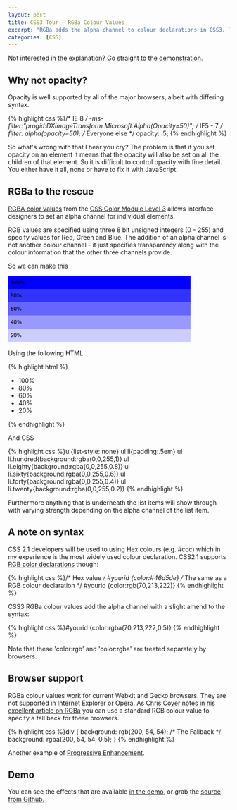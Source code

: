 ```yaml
--- 
layout: post
title: CSS3 Tour - RGBa Colour Values
excerpt: "RGBa adds the alpha channel to colour declarations in CSS3. This is great news for designers who are now able to declare an alpha channel percentage on individual elements. "
categories: [CSS]
---
```

Not interested in the explanation? Go straight to [the demonstration.][1]

## Why not opacity?

Opacity is well supported by all of the major browsers, albeit with differing syntax.  

{% highlight css %}/* IE 8 */
-ms-filter:"progid:DXImageTransform.Microsoft.Alpha(Opacity=50)"; 
/* IE5 - 7 */
filter: alpha(opacity=50); 
/* Everyone else */
opacity: .5;
{% endhighlight %}

So what's wrong with that I hear you cry? The problem is that if you set opacity on an element it means that the opacity will also be set on all the children of that element. So it is difficult to control opacity with fine detail. You either have it all, none or have to fix it with JavaScript.

## RGBa to the rescue

[RGBA color values][2] from the [CSS Color Module Level 3][3] allows interface designers to set an alpha channel for individual elements. 

RGB values are specified using three 8 bit unsigned integers (0 - 255) and specify values for Red, Green and Blue. The addition of an alpha channel is not another colour channel - it just specifies transparency along with the colour information that the other three channels provide. 

So we can make this

![RGBa example][4] 

Using the following HTML 

{% highlight html %}<ul>
    <li class="hundred">100%</li>
    <li class="eighty">80%</li>
    <li class="sixty">60%</li>
    <li class="forty">40%</li>
    <li class="twenty">20%</li>
</ul>
{% endhighlight %}

And CSS 

{% highlight css %}ul{list-style: none}
ul li{padding:.5em}
ul li.hundred{background:rgba(0,0,255,1)}
ul li.eighty{background:rgba(0,0,255,0.8)}
ul li.sixty{background:rgba(0,0,255,0.6)}
ul li.forty{background:rgba(0,0,255,0.4)}
ul li.twenty{background:rgba(0,0,255,0.2)}
{% endhighlight %}

Furthermore anything that is underneath the list items will show through with varying strength depending on the alpha channel of the list item. 

## A note on syntax

CSS 2.1 developers will be used to using Hex colours (e.g. #ccc) which in my experience is the most widely used colour declaration. CSS2.1 supports [RGB color declarations][5] though:  

{% highlight css %}/* Hex value */
#yourid {color:#46d5de}
 /* The same as a RGB colour declaration */
#yourid {color:rgb(70,213,222)}
{% endhighlight %}

CSS3 RGBa colour values add the alpha channel with a slight amend to the syntax: 

{% highlight css %}#yourid {color:rgba(70,213,222,0.5)} {% endhighlight %}

Note that these 'color:rgb' and 'color:rgba' are treated separately by browsers.

## Browser support

RGBa colour values work for current Webkit and Gecko browsers. They are not supported in Internet Explorer or Opera. As [Chris Coyer notes in his excellent article on RGBa][6] you can use a standard RGB colour value to specify a fall back for these browsers.  

{% highlight css %}div {
   background: rgb(200, 54, 54); /* The Fallback */
   background: rgba(200, 54, 54, 0.5);
}
{% endhighlight %}

Another example of [Progressive Enhancement][7].

## Demo

You can see the effects that are available [in the demo][1], or grab the [source from Github.][8]

 [1]: http://shapeshed.com/examples/css3-rgba/
 [2]: http://www.w3.org/TR/css3-color/#rgba-color
 [3]: http://www.w3.org/TR/css3-color/
 [4]: /images/articles/rgba.png
 [5]: http://www.w3.org/TR/CSS21/syndata.html#color-units
 [6]: http://css-tricks.com/rgba-browser-support/
 [7]: http://en.wikipedia.org/wiki/Progressive_enhancement
 [8]: http://github.com/shapeshed/css3-rgba/tree/master
